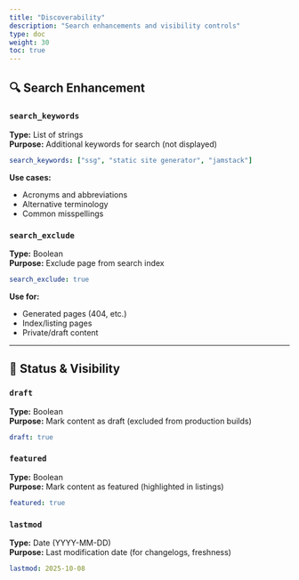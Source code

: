 ```yaml
---
title: "Discoverability"
description: "Search enhancements and visibility controls"
type: doc
weight: 30
toc: true
---
```


## 🔍 Search Enhancement

### `search_keywords`
**Type:** List of strings  
**Purpose:** Additional keywords for search (not displayed)

```yaml
search_keywords: ["ssg", "static site generator", "jamstack"]
```

**Use cases:**
- Acronyms and abbreviations
- Alternative terminology
- Common misspellings

### `search_exclude`
**Type:** Boolean  
**Purpose:** Exclude page from search index

```yaml
search_exclude: true
```

**Use for:**
- Generated pages (404, etc.)
- Index/listing pages
- Private/draft content

---

## 🚩 Status & Visibility

### `draft`
**Type:** Boolean  
**Purpose:** Mark content as draft (excluded from production builds)

```yaml
draft: true
```

### `featured`
**Type:** Boolean  
**Purpose:** Mark content as featured (highlighted in listings)

```yaml
featured: true
```

### `lastmod`
**Type:** Date (YYYY-MM-DD)  
**Purpose:** Last modification date (for changelogs, freshness)

```yaml
lastmod: 2025-10-08
```
